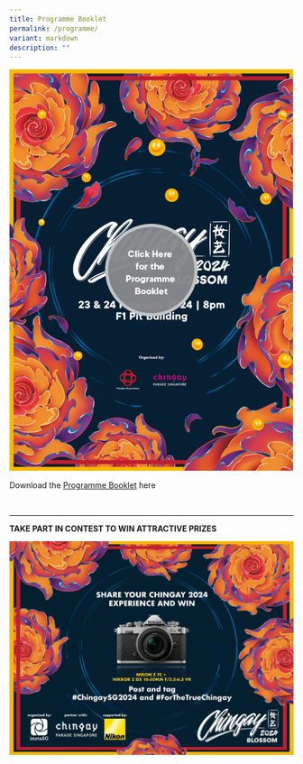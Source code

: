 ```yaml
---
title: Programme Booklet
permalink: /programme/
variant: markdown
description: ""
---
```

<div style="max-width:50rem; overflow:hidden;"><a target="_blank" href="https://go.gov.sg/cg24-pb"><img style="min-height:12rem; object-fit: cover; position:relative; top:rem;" src="/images/Chingay2024/Chingay_2024_PB.png"></a></div>

Download the [Programme Booklet](https://www.dropbox.com/scl/fo/4qiwa65m424p1hyjtki57/h?rlkey=12iu78d57gigd9586knx47ghq&amp;dl=0) here

<br>


---


**TAKE PART IN CONTEST TO WIN ATTRACTIVE PRIZES**

![](/images/Chingay2024/NIKON_Chingay_2024_Keyvisual_Landscape_Full.jpeg)